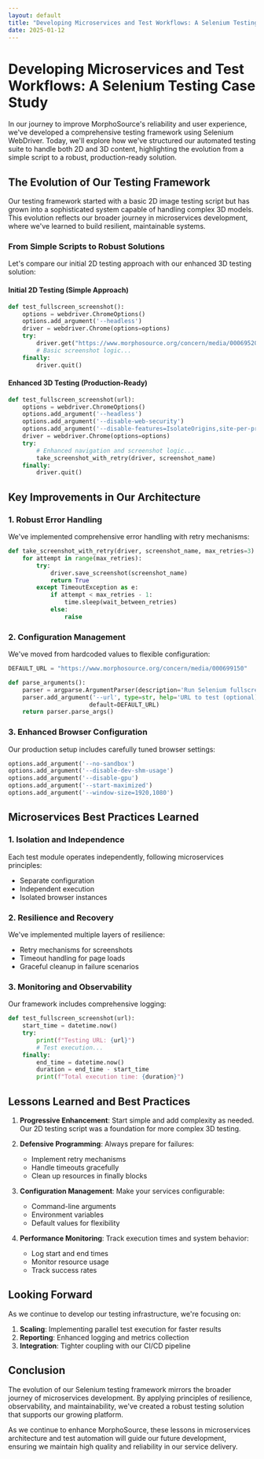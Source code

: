 ```yaml
---
layout: default
title: "Developing Microservices and Test Workflows: A Selenium Testing Case Study"
date: 2025-01-12
---
```



# Developing Microservices and Test Workflows: A Selenium Testing Case Study

In our journey to improve MorphoSource's reliability and user experience, we've developed a comprehensive testing framework using Selenium WebDriver. Today, we'll explore how we've structured our automated testing suite to handle both 2D and 3D content, highlighting the evolution from a simple script to a robust, production-ready solution.

## The Evolution of Our Testing Framework

Our testing framework started with a basic 2D image testing script but has grown into a sophisticated system capable of handling complex 3D models. This evolution reflects our broader journey in microservices development, where we've learned to build resilient, maintainable systems.

### From Simple Scripts to Robust Solutions

Let's compare our initial 2D testing approach with our enhanced 3D testing solution:

#### Initial 2D Testing (Simple Approach)
```python
def test_fullscreen_screenshot():
    options = webdriver.ChromeOptions()
    options.add_argument('--headless')
    driver = webdriver.Chrome(options=options)
    try:
        driver.get("https://www.morphosource.org/concern/media/000695203")
        # Basic screenshot logic...
    finally:
        driver.quit()
```

#### Enhanced 3D Testing (Production-Ready)
```python
def test_fullscreen_screenshot(url):
    options = webdriver.ChromeOptions()
    options.add_argument('--headless')
    options.add_argument('--disable-web-security')
    options.add_argument('--disable-features=IsolateOrigins,site-per-process')
    driver = webdriver.Chrome(options=options)
    try:
        # Enhanced navigation and screenshot logic...
        take_screenshot_with_retry(driver, screenshot_name)
    finally:
        driver.quit()
```

## Key Improvements in Our Architecture

### 1. Robust Error Handling

We've implemented comprehensive error handling with retry mechanisms:

```python
def take_screenshot_with_retry(driver, screenshot_name, max_retries=3):
    for attempt in range(max_retries):
        try:
            driver.save_screenshot(screenshot_name)
            return True
        except TimeoutException as e:
            if attempt < max_retries - 1:
                time.sleep(wait_between_retries)
            else:
                raise
```

### 2. Configuration Management

We've moved from hardcoded values to flexible configuration:

```python
DEFAULT_URL = "https://www.morphosource.org/concern/media/000699150"

def parse_arguments():
    parser = argparse.ArgumentParser(description='Run Selenium fullscreen test')
    parser.add_argument('--url', type=str, help='URL to test (optional)', 
                       default=DEFAULT_URL)
    return parser.parse_args()
```

### 3. Enhanced Browser Configuration

Our production setup includes carefully tuned browser settings:

```python
options.add_argument('--no-sandbox')
options.add_argument('--disable-dev-shm-usage')
options.add_argument('--disable-gpu')
options.add_argument('--start-maximized')
options.add_argument('--window-size=1920,1080')
```

## Microservices Best Practices Learned

### 1. Isolation and Independence

Each test module operates independently, following microservices principles:
- Separate configuration
- Independent execution
- Isolated browser instances

### 2. Resilience and Recovery

We've implemented multiple layers of resilience:
- Retry mechanisms for screenshots
- Timeout handling for page loads
- Graceful cleanup in failure scenarios

### 3. Monitoring and Observability

Our framework includes comprehensive logging:

```python
def test_fullscreen_screenshot(url):
    start_time = datetime.now()
    try:
        print(f"Testing URL: {url}")
        # Test execution...
    finally:
        end_time = datetime.now()
        duration = end_time - start_time
        print(f"Total execution time: {duration}")
```

## Lessons Learned and Best Practices

1. **Progressive Enhancement**: Start simple and add complexity as needed. Our 2D testing script was a foundation for more complex 3D testing.

2. **Defensive Programming**: Always prepare for failures:
   - Implement retry mechanisms
   - Handle timeouts gracefully
   - Clean up resources in finally blocks

3. **Configuration Management**: Make your services configurable:
   - Command-line arguments
   - Environment variables
   - Default values for flexibility

4. **Performance Monitoring**: Track execution times and system behavior:
   - Log start and end times
   - Monitor resource usage
   - Track success rates

## Looking Forward

As we continue to develop our testing infrastructure, we're focusing on:

1. **Scaling**: Implementing parallel test execution for faster results
2. **Reporting**: Enhanced logging and metrics collection
3. **Integration**: Tighter coupling with our CI/CD pipeline

## Conclusion

The evolution of our Selenium testing framework mirrors the broader journey of microservices development. By applying principles of resilience, observability, and maintainability, we've created a robust testing solution that supports our growing platform.

As we continue to enhance MorphoSource, these lessons in microservices architecture and test automation will guide our future development, ensuring we maintain high quality and reliability in our service delivery.
